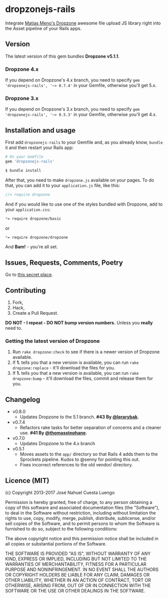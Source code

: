 # dropzonejs-rails

Integrate [Matias Meno's Dropzone](http://www.dropzonejs.com/) awesome file upload JS library right into the Asset pipeline of your Rails apps.

## Version

The latest version of this gem bundles **Dropzone v5.1.1**.

### Dropzone 4.x

If you depend on Dropzone's 4.x branch, you need to specify `gem 'dropzonejs-rails', '~> 0.7.4'` in your Gemfile, otherwise you'll get 5.x.

### Dropzone 3.x

If you depend on Dropzone's 3.x branch, you need to specify `gem 'dropzonejs-rails', '~> 0.5.3'` in your Gemfile, otherwise you'll get 4.x.

## Installation and usage

First add `dropzonejs-rails` to your Gemfile and, as you already know, `bundle` it and then restart your Rails app:

```ruby
# On your Gemfile
gem 'dropzonejs-rails'
```

```bash
$ bundle install
```

After that, you need to make `dropzone.js` available on your pages. To do that, you can add it to your `application.js` file, like this:

```javascript
//= require dropzone
```

And if you would like to use one of the styles bundled with Dropzone, add to your `application.css`:
```scss
*= require dropzone/basic
```
or
```scss
*= require dropzone/dropzone
```

And **Bam!** - you're all set.


## Issues, Requests, Comments, Poetry

Go to [this secret place](https://github.com/ncuesta/dropzonejs-rails/issues).


## Contributing

1. Fork,
2. Hack,
3. Create a Pull Request.

**DO NOT - I repeat - DO NOT bump version numbers.** Unless you **really** need to.


### Getting the latest version of Dropzone

1. Run `rake dropzone:check` to see if there is a newer version of Dropzone available.
2. If **1.** tells you that a new version is available, you can run `rake dropzone:replace` - it'll download the files for you.
3. If **1.** tells you that a new version is available, you can run `rake dropzone:bump` - it'll download the files, commit and release them for you.

## Changelog

* v0.8.0
  * Updates Dropzone to the 5.1 branch. **#43 By [@lerarybak](https://github.com/lerarybak).**
* v0.7.4
  * Refactors rake tasks for better separation of concerns and a cleaner use. **#41 By [@thomasstephane](https://github.com/thomasstephane).**
* v0.7.0
  * Updates Dropzone to the 4.x branch
* v0.5.1
  * Moves assets to the `app/` directory so that Rails 4 adds them to the Sprockets
    pipeline. Kudos to @senny for pointing this out.
  * Fixes incorrect references to the old vendor/ directory.

## Licence (MIT)

(c) Copyright 2013-2017 José Nahuel Cuesta Luengo

Permission is hereby granted, free of charge, to any person obtaining
a copy of this software and associated documentation files (the
"Software"), to deal in the Software without restriction, including
without limitation the rights to use, copy, modify, merge, publish,
distribute, sublicense, and/or sell copies of the Software, and to
permit persons to whom the Software is furnished to do so, subject to
the following conditions:

The above copyright notice and this permission notice shall be
included in all copies or substantial portions of the Software.

THE SOFTWARE IS PROVIDED "AS IS", WITHOUT WARRANTY OF ANY KIND,
EXPRESS OR IMPLIED, INCLUDING BUT NOT LIMITED TO THE WARRANTIES OF
MERCHANTABILITY, FITNESS FOR A PARTICULAR PURPOSE AND
NONINFRINGEMENT. IN NO EVENT SHALL THE AUTHORS OR COPYRIGHT HOLDERS BE
LIABLE FOR ANY CLAIM, DAMAGES OR OTHER LIABILITY, WHETHER IN AN ACTION
OF CONTRACT, TORT OR OTHERWISE, ARISING FROM, OUT OF OR IN CONNECTION
WITH THE SOFTWARE OR THE USE OR OTHER DEALINGS IN THE SOFTWARE.
